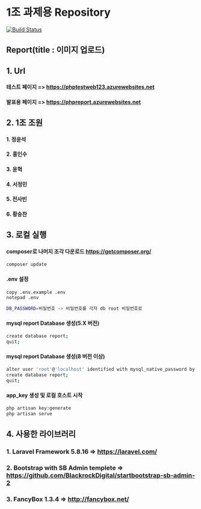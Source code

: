 # 1조 과제용 Repository
[![Build Status](https://www.computelabo.com/repos/github/status/running.svg)](https://phpreport.azurewebsites.net)

## Report(title : 이미지 업로드)
## 1. Url
#### 테스트 페이지 => https://phptestweb123.azurewebsites.net
#### 발표용 페이지 => https://phpreport.azurewebsites.net

## 2. 1조 조원
#### 1. 정윤석
#### 2. 홍인수
#### 3. 윤혁
#### 4. 서정민
#### 5. 전사빈
#### 6. 황승찬

## 3. 로컬 실행
#### composer로 나머지 조각 다운로드 https://getcomposer.org/
```bash
composer update
```
#### .env 설정
```bash
copy .env.example .env
notepad .env

DB_PASSWORD=비밀번호 -> 비밀번호를 각자 db root 비밀번호로
```
#### mysql report Database 생성(5.X 버전)
```bash
create database report;
quit;
```
#### mysql report Database 생성(8 버전 이상)
```bash
alter user 'root'@'localhost' identified with mysql_native_password by 비밀번호;
create database report;
quit;
```
#### app_key 생성 및 로컬 호스트 시작
```bash
php artisan key:generate
php artisan serve
```
## 4. 사용한 라이브러리
### 1. Laravel Framework 5.8.16 => https://laravel.com/
### 2. Bootstrap with SB Admin templete => https://github.com/BlackrockDigital/startbootstrap-sb-admin-2
### 3. FancyBox 1.3.4 => http://fancybox.net/

